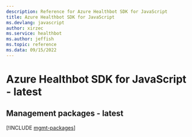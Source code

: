 ```yaml
---
description: Reference for Azure Healthbot SDK for JavaScript
title: Azure Healthbot SDK for JavaScript
ms.devlang: javascript
author: xirzec
ms.service: healthbot
ms.author: jeffish
ms.topic: reference
ms.data: 09/15/2022
---
```

# Azure Healthbot SDK for JavaScript - latest

## Management packages - latest
[!INCLUDE [mgmt-packages](healthbot-mgmt-index.md)]